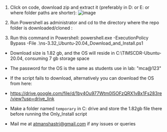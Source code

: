 1. Click on code, download zip and extract it (preferably in D: or E: or where folder paths are shorter):
![image](https://github.com/Atman-Shastri/WSL_Ubuntu_20.04_with_ns3_all_in_one/assets/126988436/339a9ee2-7068-4174-8542-a85a197da2d6)

2. Run Powershell as administrator and cd to the directory where the repo folder is downloaded/cloned :

3. Run this command in Powershell:
powershell.exe -ExecutionPolicy Bypass -File .\ns-3.32_Ubuntu-20.04_Download_and_Install.ps1

- Download size is 1.82 gb, and the OS will reside in C:\TIMSCDR-Ubuntu-20.04, consuming 7 gb storage space
- The password for the OS is the same as students use in lab: "mca@123"

- If the script fails to download, alternatively you can download the OS from here:
- https://drive.google.com/file/d/1by4Ou977Wtm0I5OFzQRX1vBx1Fs283re/view?usp=drive_link
- Make a folder named `temporary` in C: drive and store the 1.82gb file there before running the Only_Install script
- Mail me at atmanshastri@gmail.com if any issues or queries
